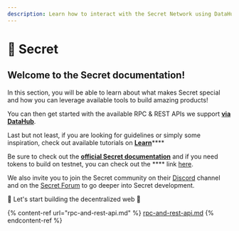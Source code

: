 ```yaml
---
description: Learn how to interact with the Secret Network using DataHub
---
```


# 🤫 Secret

## Welcome to the Secret documentation!

In this section, you will be able to learn about what makes Secret special and how you can leverage available tools to build amazing products!

You can then get started with the available RPC & REST APIs we support [**via DataHub**](https://datahub.figment.io/signup).

Last but not least, if you are looking for guidelines or simply some inspiration, check out available tutorials on [**Learn**](https://learn.figment.io/protocols/secret)****

Be sure to check out the [**official Secret documentation**](https://build.scrt.network/) and if you need tokens to build on testnet, you can check out the **** link [here](https://faucet.secrettestnet.io/).

We also invite you to join the Secret community on their [Discord](http://chat.scrt.network) channel and on the [Secret Forum](http://forum.scrt.network) to go deeper into Secret development.

🚀 Let's start building the decentralized web 🚀

{% content-ref url="rpc-and-rest-api.md" %}
[rpc-and-rest-api.md](rpc-and-rest-api.md)
{% endcontent-ref %}
